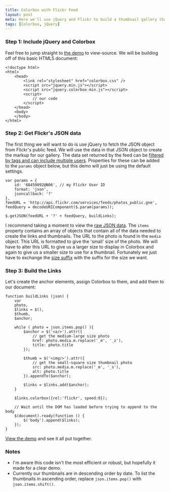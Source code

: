 ```yaml
---
title: Colorbox with Flickr Feed
layout: post
meta: Here we'll use jQuery and Flickr to build a thumbnail gallery that will display full-size photos in Colorbox.
tags: [Colorbox, jQuery]
---
```


### Step 1: Include jQuery and Colorbox

Feel free to jump straight to <a href='/demo/flickr.html'>the demo</a> to view-source. We will be building off of this basic HTML5 document:

	<!doctype html>
	<html>
		<head>
			<link rel="stylesheet" href="colorbox.css" />
			<script src="jquery.min.js"></script>
			<script src="jquery.colorbox-min.js"></script>
			<script>
				// our code
			</script>
		</head>
		<body>
		</body>
	</html>

### Step 2: Get Flickr's JSON data

The first thing we will want to do is use jQuery to fetch the JSON object from Flickr's public feed.  We will use the data in that JSON object to create the markup for our gallery. The data set returned by the feed can be <a href='http://www.flickr.com/services/feeds/docs/photos_public/'>filtered by tags and can include multiple users</a>.  Properties for these can be added to the `params` object below, but this demo will just be using the default settings.

	var params = {
		id: '68459092@N06', // my Flickr User ID
		format: 'json',
		jsoncallback: '?'
	},
	feedURL = 'http://api.flickr.com/services/feeds/photos_public.gne',
	feedQuery = decodeURIComponent($.param(params));

	$.getJSON(feedURL + '?' + feedQuery, buildLinks);

I recommend taking a moment to view the <a href='http://api.flickr.com/services/feeds/photos_public.gne?id=68459092@N06&amp;format=json&amp;jsoncallback=?' target='_blank'>raw JSON data</a>.  The `items` property contains an array of objects that contain all of the data needed to create the links and thumbnails.  The URL to the photo is found in the `media` object.  This URL is formatted to give the 'small' size of the photo.  We will have to alter this URL to give us a larger size to display in Colorbox and again to give us a smaller size to use for a thumbnail.  Fortunately we just have to exchange the [size suffix](http://www.flickr.com/services/api/misc.urls.html) with the suffix for the size we want.

### Step 3: Build the Links

Let's create the anchor elements, assign Colorbox to them, and add them to our document:

	function buildLinks (json) {
		var 
		photo,
		$links = $(), 
		$thumb,
		$anchor;

		while ( photo = json.items.pop() ){
			$anchor = $('<a/>').attr({
				// get the medium-large size photo
				href: photo.media.m.replace('_m', '_z'),
				title: photo.title
			});

			$thumb = $('<img/>').attr({
				// get the small-square size thumbnail photo
				src: photo.media.m.replace('_m', '_s'),
				alt: photo.title
			}).appendTo($anchor);

			$links = $links.add($anchor);
		}

		$links.colorbox({rel:'flickr', speed:0});

		// Wait until the DOM has loaded before trying to append to the body
		$(document).ready(function () {
			$('body').append($links);
		});
	}

[View the demo](/demo/flickr.html) and see it all put together.

### Notes

* I'm aware this code isn't the most efficient or robust, but hopefully it made for a clear demo.
* Currently our thumbnails are in descending order by date.  To list the thumbnails in ascending order, replace `json.items.pop()` with `json.items.shift()`.